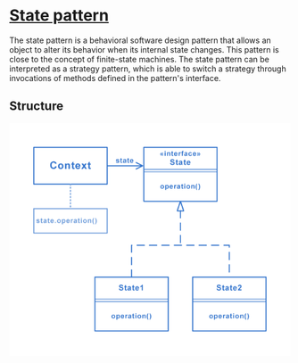 # [State pattern](https://en.wikipedia.org/wiki/State_pattern)
The state pattern is a behavioral software design pattern that allows an object to alter its behavior when its internal state changes. This pattern is close to the concept of finite-state machines. The state pattern can be interpreted as a strategy pattern, which is able to switch a strategy through invocations of methods defined in the pattern's interface.

## Structure
<img src="./Structure.png" />

